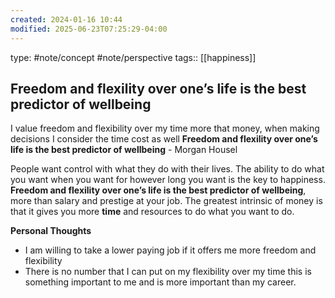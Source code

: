 ```yaml
---
created: 2024-01-16 10:44
modified: 2025-06-23T07:25:29-04:00
---
```

type: #note/concept  #note/perspective
tags:: [[happiness]]
## Freedom and flexility over one’s life is the best predictor of wellbeing
I value freedom and flexibility over my time more that money, when making decisions I consider the time cost as well
**Freedom and flexility over one’s life is the best predictor of wellbeing** - Morgan Housel

People want control with what they do with their lives. The ability to do what you want when you want for however long you want is the key to happiness.
**Freedom and flexility over one’s life is the best predictor of wellbeing**, more than salary and prestige at your job.
The greatest intrinsic of money is that it gives you more **time** and resources to do what you want to do.

**Personal Thoughts**
- I am willing to take a lower paying job if it offers me more freedom and flexibility
- There is no number that I can put on my flexibility over my time this is something important to me and is more important than my career.

